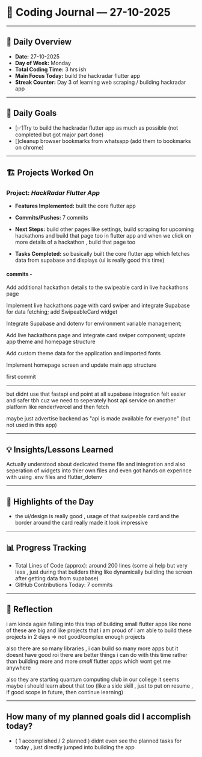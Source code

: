 # 📝 Coding Journal — 27-10-2025

---

## 📅 Daily Overview
- **Date:** 27-10-2025 
- **Day of Week:** Monday 
- **Total Coding Time:** 3 hrs ish 
- **Main Focus Today:** build the hackradar flutter app  
- **Streak Counter:** Day 3 of learning web scraping / building hackradar app 

---

## 🎯 Daily Goals
- [✅]Try to build the hackradar flutter app as much as possible (not completed but got major part done)
- []cleanup browser bookmarks from whatsapp (add them to bookmarks on chrome)
 
---

## 🏗️ Projects Worked On
### Project: *HackRadar Flutter App*
- **Features Implemented:** built the core flutter app 
- **Commits/Pushes:** 7 commits
- **Next Steps:** build other pages like settings, build scraping for upcoming hackathons and build that page too in flutter app and when we click on more details of a hackathon , build that page too 

- **Tasks Completed:** 
so basically built the core flutter app which fetches data from supabase and displays (ui is really good this time)

#### commits - 
Add additional hackathon details to the swipeable card in live hackathons page

Implement live hackathons page with card swiper and integrate Supabase for data fetching; add SwipeableCard widget

Integrate Supabase and dotenv for environment variable management;

Add live hackathons page and integrate card swiper component; update app theme and homepage structure

Add custom theme data for the application and imported fonts

Implement homepage screen and update main app structure

first commit  



---

but didnt use that fastapi end point at all
supabase integration felt easier and safer tbh cuz we need to seperately host api service on another platform like render/vercel and then fetch 

maybe just advertise backend as "api is made available for everyone" (but not used in this app)

---

## 💡 Insights/Lessons Learned

Actually understood about dedicated theme file and integration and also seperation of widgets into thier own files and even got hands on experince with using .env files and flutter_dotenv

---

## 🌟 Highlights of the Day

- the ui/design is really good , usage of that swipeable card and the border around the card really made it look impressive 

---

## 📊 Progress Tracking

- Total Lines of Code (approx):  around 200 lines (some ai help but very less , just during that builders thing like dynamically building the screen after getting data from supabase) 
- GitHub Contributions Today: 7 commits

---

## 🤔 Reflection

i am kinda again falling into this trap of building small flutter apps 
like none of these are big and like projects that i am proud of 
i am able to build these projects in 2 days => not good/complex enough projects

also there are so many libraries , i can build so many more apps but it doesnt have good roi
there are better things i can do with this time rather than building more and more *small* flutter apps which wont get me anywhere

also they are starting quantum computing club in our college it seems
maybe i should learn about that too (like a side skill , just to put on resume , if good scope in future, then continue learning)

---

## How many of my planned goals did I accomplish today? 
- ( 1 accomplished / 2 planned )
didnt even see the planned tasks for today , just directly jumped into building the app